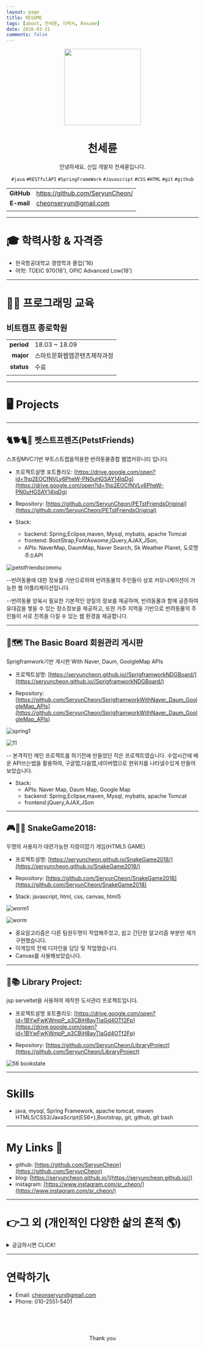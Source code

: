 ```yaml
---
layout: page
title: RESUME
tags: [about, 천세륜, 이력서, Resume]
date: 2016-03-21
comments: false
---
```


<p align="center">
  <img width="200" src="https://user-images.githubusercontent.com/30023840/52528714-45881a00-2d28-11e9-94b2-0e00fac507cc.JPG">
</p>


<div align="center">
 <h1 align="center">천세륜</h1>
<p align="center">안녕하세요, 신입 개발자 천세륜입니다.</p>

`#java` `#RESTfulAPI` `#SpringFrameWork` `#Javascript` `#CSS` `#HTML` `#git` `#github`
</div>


|            |                              |
| :--------: | ---------------------------- |
| **GitHub** | https://github.com/SeryunCheon/  |
| **E-mail** | cheonseryun@gmail.com            |
|            |                              |

---

# 🎓 학력사항 & 자격증 
- 한국항공대학교 경영학과 졸업('16)
- 어학: TOEIC 970(18'), OPIC Advanced Low(18')

---


# 👩‍💻 프로그래밍 교육

## 비트캠프 종로학원

|            |                    |
| ---------: | ------------------ |
| **period** |18.03 ~ 18.09|
| **major**  |  스마트문화웹앱콘텐츠제작과정|
| **status** | 수료                 |
|            |                    |


---
# 🖥️ Projects
- - -

## 🐈🐕🐈🐇 펫스트프렌즈(PetstFriends)
스프링MVC기반 부트스트랩을적용한 반려동물종합 웹앱커뮤니티 입니다.

- 프로젝트설명 포트폴리오: [https://drive.google.com/open?id=1hp2EOCfNVLy6PheW-PN0uHGSAY14lqDg](https://drive.google.com/open?id=1hp2EOCfNVLy6PheW-PN0uHGSAY14lqDg)

- Repository: [https://github.com/SeryunCheon/PETstFriendsOriginal](https://github.com/SeryunCheon/PETstFriendsOriginal)

- Stack:
  - backend: Spring,Eclipse,maven, Mysql, mybatis, apache Tomcat
  - frontend: BootStrap,FontAswome,jQuery,AJAX,JSon,
  - APIs: NaverMap, DaumMap, Naver Search, Sk Weather Planet, 도로명주소API

![petstfriendscommu](https://user-images.githubusercontent.com/30023840/51994071-631cde80-24f3-11e9-9667-5c47b3b476c9.png)



--반려동물에 대한 정보를 기반으로하여 반려동물의 주인들이 상호 커뮤니케이션이 가능한 웹 어플리케이션입니다.

--반려동물 양육시 필요한 기본적인 양질의 정보를 제공하며, 반려동물과 함께 공존하여 유대감을 쌓을 수 있는 장소정보을 제공하고, 또한 거주 지역을 기반으로 반려동물의 주인들이 서로 친목을 다질 수 있는 웹 환경을 제공합니다.



- - -

## 🌿🗺️ The Basic Board 회원관리 게시판
Sprigframwork기반 게시판 With Naver, Daum, GoolgleMap APIs

- 프로젝트설명: [https://seryuncheon.github.io//SprigframworkNDGBoard/](https://seryuncheon.github.io//SprigframworkNDGBoard/)

- Repository: [https://github.com/SeryunCheon/SprigframworkWithNaver_Daum_GoolgleMap_APIs](https://github.com/SeryunCheon/SprigframworkWithNaver_Daum_GoolgleMap_APIs)

![spring1](https://user-images.githubusercontent.com/30023840/52528869-03f96e00-2d2c-11e9-9af3-9fcf386de6cc.jpg)


![11](https://user-images.githubusercontent.com/30023840/51996460-1f78a380-24f8-11e9-9228-f6928599b3bc.jpg)

-- 본격적인 메인 프로젝트를 하기전에 만들었던 작은 프로젝트였습니다. 수업시간에 배운 API쓰는법을 활용하여, 구글맵,다음맵,네이버맵으로 현위치를 나타낼수있게 만들어 보았습니다.


- Stack:
  - APIs: Naver Map, Daum Map, Google Map
  - backend: Spring,Eclipse,maven, Mysql, mybatis, apache Tomcat
  - frontend:jQuery,AJAX,JSon

- - -

## 🎮🐍🐛 SnakeGame2018:
두명의 사용자가 대련가능한 지렁이잡기 게임(HTML5 GAME)

- 프로젝트설명: [https://seryuncheon.github.io/SnakeGame2018/](https://seryuncheon.github.io/SnakeGame2018/)

- Repository: [https://github.com/SeryunCheon/SnakeGame2018](https://github.com/SeryunCheon/SnakeGame2018)

- Stack: javascript, html, css, canvas, html5


![worm1](https://user-images.githubusercontent.com/30023840/51994559-65336d00-24f4-11e9-8028-016363a0dbf6.jpg)

![worm](https://user-images.githubusercontent.com/30023840/52529025-de6d6400-2d2d-11e9-8768-edd077f8e78d.jpg)

- 중요알고리즘은 다른 팀원두명이 작업해주었고, 쉽고 간단한 알고리즘 부분만 제가 구현했습니다.
- 이게임의 전체 디자인을 담당 및 작업했습니다.
- Canvas를 사용해보았습니다.


- - -

## 📖📚 Library Project:
 jsp serveltet을 사용하여 제작한 도서관리 프로젝트입니다.

- 프로젝트설명 포트폴리오: [https://drive.google.com/open?id=1BYwFwKWmpP_p3CBjH8ayTIaGd4OTf2Fp](https://drive.google.com/open?id=1BYwFwKWmpP_p3CBjH8ayTIaGd4OTf2Fp)

- Repository: [https://github.com/SeryunCheon/LibraryProject](https://github.com/SeryunCheon/LibraryProject)


![56 _bookstate_](https://user-images.githubusercontent.com/30023840/51997833-dece5980-24fa-11e9-9f03-b2c6cc8fc0aa.PNG)




---


# Skills

-  java, mysql, Spring Framework, apache tomcat, maven HTML5/CSS3/JavaScript(ES6+),Bootstrap, git, github, git bash


---

# My Links 🔗

- github: [https://github.com/SeryunCheon](https://github.com/SeryunCheon)
- blog: [https://seryuncheon.github.io/](https://seryuncheon.github.io//)
- instagram: [https://www.instagram.com/sr_cheon/](https://www.instagram.com/sr_cheon/)

- - -


# 👉그 외 (개인적인 다양한 삶의 흔적 🌎)
<details>
<summary>궁금하시면 CLICK!</summary>
<div markdown="1">
<div align="center">
<h1 align="center">직접 경험하고, 공부하고, 탐험하기 좋아하는 전형적인 ENFP성격의 소유자</h1>

</div>

<p align="center">더욱 자세히 알고싶으면 아래의 링크를 클릭하세요:
<a href="https://drive.google.com/open?id=1fSWnZgDbUmFb86MgGNiiLX6G8TkqOhiI/">개발자가되기전의 천세륜 포트폴리오 👍</a></p>


- 2010~이디야, 투썸플레이스, 브래드웍스, 캐나다 현지카페 및 다수의 카페에서 바리스타 아르바이트.

- 뿐만 아니라 헬스장, 워터파크, 학교 강의지원실 등 다양한 아르바이트 경험으로 입증 할 수 있는 사교성

- 2013-14'캐나다 벤쿠버의 Thierry에서 1년간 워킹홀리데이(그만둘 때 쯤엔 아침쉬프트의 헤드 바리스타)

- 2015' 직접기획한 기획서와 상품으로 핀란드 헬싱키 플리마켓 참여(최종 2등 창조상 수상by동원 글로벌 익스플로러)

- 2016' Merchandising을 배우기위해 MD양성과정을 수료( 최우수기획서 수상by여성경제인 협회)

- 2012-13'마케팅을 배우고 싶어 참여한 대외활동에서 소정의 성과를 거둠(3번의 프로젝트 수상, 수료시 최우수팀상 수상 by 코웨이 그린메이커)




</div>
</details>

- - -

# 연락하기📞
- Email: cheonseryun@gmail.com
- Phone: 010-2551-5401


<br><br><br>
<div align="center">

Thank you

</div>
